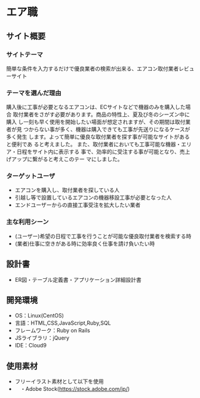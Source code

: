 # エア職

## サイト概要
### サイトテーマ
簡単な条件を入力するだけで優良業者の検索が出来る、エアコン取付業者レビューサイト

### テーマを選んだ理由
購入後に工事が必要となるエアコンは、ECサイトなどで機器のみを購入した場合
取付業者をさがす必要があります。商品の特性上、夏及び冬のシーズン中に購入
し一刻も早く使用を開始したい場面が想定されますが、その期間は取付業者が見
つからない事が多く、機器は購入できても工事が先送りになるケースが多く発生
します。よって簡単に優良な取付業者を探す事が可能なサイトがあると便利であ
ると考えました。
また、取付業者においても工事可能な機器・エリア・日程をサイト内に表示する
事で、効率的に受注する事が可能となり、売上げアップに繋がると考えこのテー
マにしました。


### ターゲットユーザ
- エアコンを購入し、取付業者を探している人
- 引越し等で設置しているエアコンの機器移設工事が必要となった人
- エンドユーザーからの直接工事受注を拡大したい業者

### 主な利用シーン
- (ユーザー)希望の日程で工事を行うことが可能な優良取付業者を検索する時
- (業者)仕事に空きがある時に効率良く仕事を請け負いたい時

## 設計書
- ER図・テーブル定義書・アプリケーション詳細設計書

## 開発環境
- OS：Linux(CentOS)
- 言語：HTML,CSS,JavaScript,Ruby,SQL
- フレームワーク：Ruby on Rails
- JSライブラリ：jQuery
- IDE：Cloud9

## 使用素材
- フリーイラスト素材として以下を使用
- 　・Adobe Stock(https://stock.adobe.com/jp/)